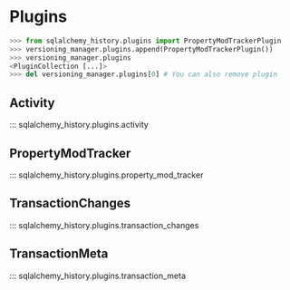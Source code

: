 # Plugins

```python
>>> from sqlalchemy_history.plugins import PropertyModTrackerPlugin
>>> versioning_manager.plugins.append(PropertyModTrackerPlugin())
>>> versioning_manager.plugins
<PluginCollection [...]>
>>> del versioning_manager.plugins[0] # You can also remove plugin
```

## Activity

::: sqlalchemy_history.plugins.activity

## PropertyModTracker

::: sqlalchemy_history.plugins.property_mod_tracker


## TransactionChanges

::: sqlalchemy_history.plugins.transaction_changes


## TransactionMeta

::: sqlalchemy_history.plugins.transaction_meta
